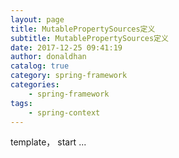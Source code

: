```yaml
---
layout: page
title: MutablePropertySources定义
subtitle: MutablePropertySources定义
date: 2017-12-25 09:41:19
author: donaldhan
catalog: true
category: spring-framework
categories:
    - spring-framework
tags:
    - spring-context
---
```


template， start ...
